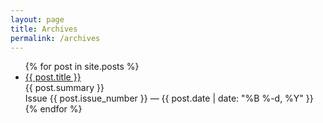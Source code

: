 ```yaml
---
layout: page
title: Archives
permalink: /archives
---
```


<div class="home">
  <ul class="post-list">
    {% for post in site.posts %}
      <li>
        <div class="post-link">
          <a href="{{ post.url | prepend: site.github.url }}">{{ post.title }}</a>
        </div>
        <div class="post-summary">{{ post.summary }}<br/><span class="post-meta">Issue {{ post.issue_number }} — {{ post.date | date: "%B %-d, %Y" }}</span></div>
      </li>
    {% endfor %}
  </ul>
</div>
